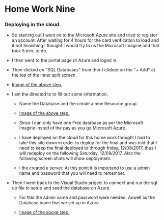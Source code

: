

# Home Work Nine


### Deploying in the cloud.

+ So starting out I went on to the Microsoft Azure site and tried to register an account. After waiting for 4 hours for the card verification to load and it not finnishing I thought I would try to us the Microsoft Imagine and that took 5 min. to do.

+ I then went to the portal page of Azure and loged in.

+ Then clicked on "SQL Databases" from ther I clicked on the "+ Add" at the top of the inner split screen.

+ [Image of the above step.](https://github.com/nastark519/nastark519.github.io/blob/master/hw9first.PNG?raw=true)

+ I am the directed to to fill out some information:

    + Name the Database and the create a new Resource group.
    
    + [Image of the above step.](https://github.com/nastark519/nastark519.github.io/blob/master/hw9second.PNG?raw=true)

    + Since I can only have one Free database as per the Microsoft Imagine insted of the pay as you go Microsoft Azure.
    
    + I have deployed on the cloud for this home work thought I had to take this site down in order to deploy for the final and was told that I need to keep the final deployed to through friday, 12/08/2017, thus I will redeploy on the fallowing Saturday, 12/09/2017. Also the following screen shots will show deployment.
    
    + I the created a server. At this point it is importand to use a admin name and password that you will need to remember.

+ Then I went back to the Visual Studio project to connect and run the sql up file to setup and seed the database on Azure.

    + For this the admin name and password were needed. Aswell as the Database name that we set up in Azure.

    + [Image of the above step.](https://github.com/nastark519/nastark519.github.io/blob/master/hw9second.PNG?raw=true)




















